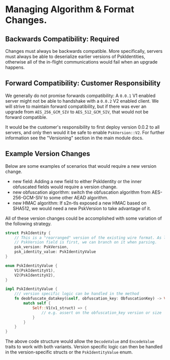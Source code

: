 # Managing Algorithm & Format Changes.

## Backwards Compatibility: Required
Changes must always be backwards compatible. More specifically, servers must always be able to deserialize earlier versions of PskIdentities, otherwise all of the in-flight communications would fail when an upgrade happens.

## Forward Compatibility: Customer Responsibility
We generally do not promise forwards compatibility: A `0.0.1` V1 enabled server might not be able to handshake with a `0.0.2` V2 enabled client. We will strive to maintain forward compatibility, but if there was ever an upgrade from `AES_256_GCM_SIV` to `AES_512_GCM_SIV`, that would not be forward compatible. 

It would be the customer's responsibility to first deploy version 0.0.2 to all servers, and only then would it be safe to enable `PskVersion::V2`. For further
information see the "Versioning" section in the main module docs.

## Example Version Changes
Below are some examples of scenarios that would require a new version change.
- new field: Adding a new field to either PskIdentity or the inner obfuscated fields would require a version change. 
- new obfuscation algorithm: switch the obfuscation algorithm from AES-256-GCM-SIV to some other AEAD algorithm.
- new HMAC algorithm: If s2n-tls exposed a new HMAC based on SHA512, we would need
a new PskVersion to take advantage of it.

All of these version changes could be accomplished with some variation of the following strategy.

```rust
struct PskIdentity {
    // This is a "rearranged" version of the existing wire format. As long as the
    // PskVersion field is first, we can branch on it when parsing.
    psk_version: PskVersion,
    psk_identity_value: PskIdentityValue
}

enum PskIdentityValue {
    V1(PskIdentityV1),
    V2(PskIdentityV2),
}

impl PskIdentityValue {
    /// version specific logic can be handled in the method
    fn deobfuscate_datakey(&self, obfuscation_key: ObfuscationKey) -> Vec<u8> {
        match self {
            Self::V1(v1_struct) => {
                // e.g. assert on the obfuscation_key version or size
            }
        }
    }
}
```

The above code structure would allow the `DecodeValue` and `EncodeValue` traits to work with both variants. Version specific logic can then be handled in the version-specific structs or the `PskIdentityValue` enum.



